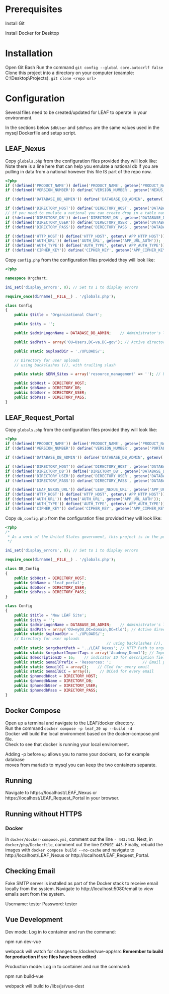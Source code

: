 # Prerequisites

Install Git

Install Docker for Desktop

# Installation

Open Git Bash
Run the command `git config --global core.autocrlf false`  
Clone this project into a directory on your computer (example: C:\Desktop\Projects).
`git clone <repo url>`

# Configuration

Several files need to be created/updated for LEAF to operate in your environment.

In the sections below `$dbUser` and `$dbPass` are the same values used in the mysql Dockerfile and setup script.

## LEAF_Nexus

Copy `globals.php` from the configuration files provided they will look like:
Note there is a line here that can help you emulate a national db if you are pulling in data from a national however this file IS part of the repo now.
```php
<?php
if (!defined('PRODUCT_NAME')) define('PRODUCT_NAME', getenv('PRODUCT_NAME'));
if (!defined('VERSION_NUMBER')) define('VERSION_NUMBER', getenv('NEXUS_VERSION_NUMBER'));

if (!defined('DATABASE_DB_ADMIN')) define('DATABASE_DB_ADMIN', getenv('DATABASE_DB_ADMIN'));

if (!defined('DIRECTORY_HOST')) define('DIRECTORY_HOST', getenv('DATABASE_HOST'));
// if you need to emulate a national you can create drop in a table name here instead of the getenv.
if (!defined('DIRECTORY_DB')) define('DIRECTORY_DB', getenv('DATABASE_DB_DIRECTORY')); 
if (!defined('DIRECTORY_USER')) define('DIRECTORY_USER', getenv('DATABASE_USERNAME'));
if (!defined('DIRECTORY_PASS')) define('DIRECTORY_PASS', getenv('DATABASE_PASSWORD'));

if (!defined('HTTP_HOST')) define('HTTP_HOST', getenv('APP_HTTP_HOST'));
if (!defined('AUTH_URL')) define('AUTH_URL', getenv('APP_URL_AUTH'));
if (!defined('AUTH_TYPE')) define('AUTH_TYPE', getenv('APP_AUTH_TYPE'));
if (!defined('CIPHER_KEY')) define('CIPHER_KEY', getenv('APP_CIPHER_KEY'));

```

Copy `config.php` from the configuration files provided they will look like:

```php
<?php

namespace Orgchart;

ini_set('display_errors', 0); // Set to 1 to display errors

require_once(dirname(__FILE__) . '/globals.php');

class Config
{
    public $title = 'Organizational Chart';

    public $city = '';

    public $adminLogonName = DATABASE_DB_ADMIN;    // Administrator's logon name

    public $adPath = array('OU=Users,DC=va,DC=gov'); // Active directory paths

    public static $uploadDir = './UPLOADS/';

    // Directory for user uploads
    // using backslashes (/), with trailing slash

    public static $ERM_Sites = array('resource_management' => ''); // URL to ERM sites with trailing slash

    public $dbHost = DIRECTORY_HOST;
    public $dbName = DIRECTORY_DB;
    public $dbUser = DIRECTORY_USER;
    public $dbPass = DIRECTORY_PASS;
}

```

## LEAF_Request_Portal

Copy `globals.php` from the configuration files provided they will look like:

```php
<?php
if (!defined('PRODUCT_NAME')) define('PRODUCT_NAME', getenv('PRODUCT_NAME'));
if (!defined('VERSION_NUMBER')) define('VERSION_NUMBER', getenv('PORTAL_VERSION_NUMBER'));

if (!defined('DATABASE_DB_ADMIN')) define('DATABASE_DB_ADMIN', getenv('DATABASE_DB_ADMIN'));

if (!defined('DIRECTORY_HOST')) define('DIRECTORY_HOST', getenv('DATABASE_HOST'));
if (!defined('DIRECTORY_DB')) define('DIRECTORY_DB', getenv('DATABASE_DB_DIRECTORY'));
if (!defined('DIRECTORY_USER')) define('DIRECTORY_USER', getenv('DATABASE_USERNAME'));
if (!defined('DIRECTORY_PASS')) define('DIRECTORY_PASS', getenv('DATABASE_PASSWORD'));

if (!defined('LEAF_NEXUS_URL')) define('LEAF_NEXUS_URL', getenv('APP_URL_NEXUS'));
if (!defined('HTTP_HOST')) define('HTTP_HOST', getenv('APP_HTTP_HOST'));
if (!defined('AUTH_URL')) define('AUTH_URL', getenv('APP_URL_AUTH'));
if (!defined('AUTH_TYPE')) define('AUTH_TYPE', getenv('APP_AUTH_TYPE'));
if (!defined('CIPHER_KEY')) define('CIPHER_KEY', getenv('APP_CIPHER_KEY'));

```

Copy `db_config.php` from the configuration files provided they will look like:

```php
<?php
/*
 * As a work of the United States government, this project is in the public domain within the United States.
 */

ini_set('display_errors', 0); // Set to 1 to display errors

require_once(dirname(__FILE__) . '/globals.php');

class DB_Config
{
    public $dbHost = DIRECTORY_HOST;
    public $dbName = 'leaf_portal';
    public $dbUser = DIRECTORY_USER;
    public $dbPass = DIRECTORY_PASS;
}

class Config
{
    public $title = 'New LEAF Site';
    public $city = '';
    public $adminLogonName = DATABASE_DB_ADMIN;    // Administrator's logon name
    public $adPath = array('OU=myOU,DC=domain,DC=tld'); // Active directory path
    public static $uploadDir = './UPLOADS/';
    // Directory for user uploads
                                             // using backslashes (/), with trailing slash
    public static $orgchartPath = '../LEAF_Nexus'; // HTTP Path to orgchart with no trailing slash
    public static $orgchartImportTags = array('Academy_Demo1'); // Import org chart groups if they match these tags
    public $descriptionID = 16;    // indicator ID for description field
    public static $emailPrefix = 'Resources: ';              // Email prefix
    public static $emailCC = array();    // CCed for every email
    public static $emailBCC = array();    // BCCed for every email
    public $phonedbHost = DIRECTORY_HOST;
    public $phonedbName = DIRECTORY_DB;
    public $phonedbUser = DIRECTORY_USER;
    public $phonedbPass = DIRECTORY_PASS;
}

```

## Docker Compose

Open up a terminal and navigate to the LEAF/docker directory.  
Run the command `docker compose -p leaf_20 up --build -d`  
Docker will build the local environment based on the docker-compose.yml file.  
Check to see that docker is running your local environment.

Adding -p before `up` allows you to name your dockers, so for example database  
moves from mariadb to mysql you can keep the two containers separate.

## Running

Navigate to https://localhost/LEAF_Nexus or https://localhost/LEAF_Request_Portal in your browser.

## Running without HTTPS
### Docker
In `docker/docker-compose.yml`, comment out the line `- 443:443`.  Next, in `docker/php/Dockerfile`, comment out the line `EXPOSE 443`.  Finally, rebuild the images with `docker compose build --no-cache` and navigate to http://localhost/LEAF_Nexus or http://localhost/LEAF_Request_Portal.


## Checking Email

Fake SMTP server is installed as part of the Docker stack to receive email locally from the system. Navigate to http://localhost:5080/email to view emails sent from the system.

Username: tester
Password: tester


## Vue Development

Dev mode: Log in to container and run the command:

npm run dev-vue

webpack will watch for changes to /docker/vue-app/src
**Remember to build for production if src files have been edited**


Production mode: Log in to container and run the command:

npm run build-vue

webpack will build to /libs/js/vue-dest